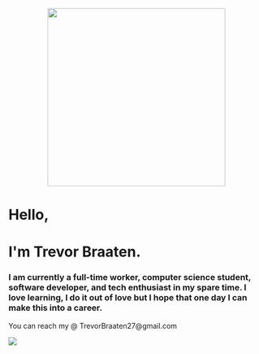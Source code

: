 
<p align="Center">
  <img src="https://i.imgur.com/Ss3EJcs.png" height="350" width"350" />
  </p>
  
  <h1>Hello, </h1>
  <h1> I'm Trevor Braaten.</h1>
  
  <h3> I am currently a full-time worker, computer science student, software developer, and tech enthusiast in my spare time. I love learning, I do it out of love but I hope that one day I can make this into a career.</h3>

<p> You can reach my @ TrevorBraaten27@gmail.com </p>

<img src="https://upload.wikimedia.org/wikipedia/commons/thumb/1/18/ISO_C%2B%2B_Logo.svg/1822px-ISO_C%2B%2B_Logo.svg.png" />
